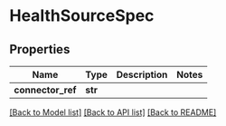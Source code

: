 # HealthSourceSpec

## Properties
Name | Type | Description | Notes
------------ | ------------- | ------------- | -------------
**connector_ref** | **str** |  | 

[[Back to Model list]](../README.md#documentation-for-models) [[Back to API list]](../README.md#documentation-for-api-endpoints) [[Back to README]](../README.md)

